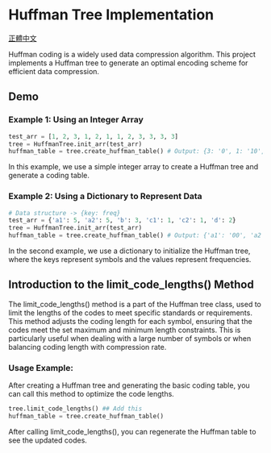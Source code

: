 # Huffman Tree Implementation

[正體中文](#README.zh-TW.md)

Huffman coding is a widely used data compression algorithm. This project implements a Huffman tree to generate an optimal encoding scheme for efficient data compression.

## Demo

### Example 1: Using an Integer Array

```python
test_arr = [1, 2, 3, 1, 2, 1, 1, 2, 3, 3, 3, 3]
tree = HuffmanTree.init_arr(test_arr)
huffman_table = tree.create_huffman_table() # Output: {3: '0', 1: '10', 2: '110'}
```

In this example, we use a simple integer array to create a Huffman tree and generate a coding table.

### Example 2: Using a Dictionary to Represent Data

```python
# Data structure -> {key: freq}
test_arr = {'a1': 5, 'a2': 5, 'b': 3, 'c1': 1, 'c2': 1, 'd': 2}
tree = HuffmanTree.init_arr(test_arr)
huffman_table = tree.create_huffman_table() # Output: {'a1': '00', 'a2': '01', 'b': '10', 'd': '110', 'c2': '1110', 'c1': '11110'}
```

In the second example, we use a dictionary to initialize the Huffman tree, where the keys represent symbols and the values represent frequencies.

## Introduction to the limit_code_lengths() Method

The limit_code_lengths() method is a part of the Huffman tree class, used to limit the lengths of the codes to meet specific standards or requirements. This method adjusts the coding length for each symbol, ensuring that the codes meet the set maximum and minimum length constraints. This is particularly useful when dealing with a large number of symbols or when balancing coding length with compression rate.

### Usage Example:

After creating a Huffman tree and generating the basic coding table, you can call this method to optimize the code lengths.

```python
tree.limit_code_lengths() ## Add this
huffman_table = tree.create_huffman_table()
```

After calling limit_code_lengths(), you can regenerate the Huffman table to see the updated codes.

